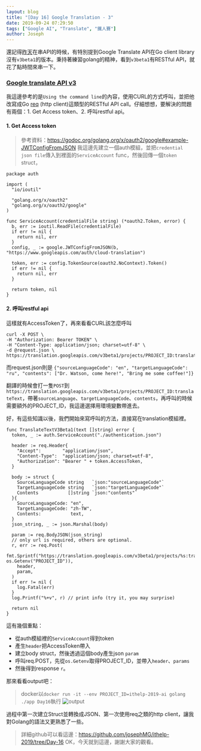```yaml
---
layout: blog
title: "[Day 16] Google Translation - 3"
date: 2019-09-24 07:29:50
tags: ["Google AI", "Translate", "鐵人賽"]
author: Joseph
---
```

還記得[昨天](https://ithelp.ithome.com.tw/articles/10219304)在串API的時候，有特別提到Google Translate API在Go client library沒有`v3beta1`的版本。秉持著練習golang的精神，看到`v3beta1`有RESTful API，就花了點時間來串一下。

### [Google translate API v3](https://cloud.google.com/translate/docs/translating-text-v3)
我這邊參考的是`Using the command line`的內容，使用CURL的方式呼叫，並把他改寫成Go [req](https://github.com/imroc/req) (http client)這類型的RESTful API call。仔細想想，要解決的問題有兩個：1. Get Access token、2. 呼叫restful api。
<!-- more -->

#### 1. Get Access token
> 參考資料：https://godoc.org/golang.org/x/oauth2/google#example-JWTConfigFromJSON
我這邊先建立一個auth模組，並把`credential json file`傳入到裡面的`ServiceAccount` func，然後回傳一個`token` struct，
```golang
package auth

import (
  "io/ioutil"

  "golang.org/x/oauth2"
  "golang.org/x/oauth2/google"
)

func ServiceAccount(credentialFile string) (*oauth2.Token, error) {
  b, err := ioutil.ReadFile(credentialFile)
  if err != nil {
    return nil, err
  }
  config, _ := google.JWTConfigFromJSON(b, "https://www.googleapis.com/auth/cloud-translation")

  token, err := config.TokenSource(oauth2.NoContext).Token()
  if err != nil {
    return nil, err
  }

  return token, nil
}
```

#### 2. 呼叫restful api
這樣就有AccessToken了，再來看看CURL該怎麼呼叫
```shell
curl -X POST \
-H "Authorization: Bearer TOKEN" \
-H "Content-Type: application/json; charset=utf-8" \
-d @request.json \
https://translation.googleapis.com/v3beta1/projects/PROJECT_ID:translateText
```

而request.json則是 `{"sourceLanguageCode": "en", "targetLanguageCode": "ru", "contents": ["Dr. Watson, come here!", "Bring me some coffee!"]}`

翻譯的時候會打一隻`POST`到 `https://translation.googleapis.com/v3beta1/projects/PROJECT_ID:translateText`，帶著`sourceLanguage`、`targetLanguageCode`、`contents`，再呼叫的時候需要額外的PROJECT_ID，我這邊選擇用環境變數帶進去。

好，有這些知識以後，我們開始來寫呼叫的方法，直接寫在translation模組裡。

```golang
func TranslateTextV3Beta1(text []string) error {
  token, _ := auth.ServiceAccount("./authentication.json")

  header := req.Header{
    "Accept":        "application/json",
    "Content-Type":  "application/json; charset=utf-8",
    "Authorization": "Bearer " + token.AccessToken,
  }

  body := struct {
    SourceLanguageCode string   `json:"sourceLanguageCode"`
    TargetLanguageCode string   `json:"targetLanguageCode"`
    Contents           []string `json:"contents"`
  }{
    SourceLanguageCode: "en",
    TargetLanguageCode: "zh-TW",
    Contents:           text,
  }
  json_string, _ := json.Marshal(body)

  param := req.BodyJSON(json_string)
  // only url is required, others are optional.
  r, err := req.Post(
    fmt.Sprintf("https://translation.googleapis.com/v3beta1/projects/%s:translateText", os.Getenv("PROJECT_ID")),
    header,
    param,
  )
  if err != nil {
    log.Fatal(err)
  }
  log.Printf("%+v", r) // print info (try it, you may surprise)

  return nil
}
```

這有幾個重點：
- 從auth模組裡的`ServiceAccount`得到token
- 產生`header`把AccessToken帶入
- 建立body struct，然後透過這個body產生json `param`
- 呼叫req.POST，先從`os.Getenv`取得PROJECT_ID，並帶入`header`、`params`
- 然後得到response `r`。

那來看看output吧：
> docker以`docker run -it --env PROJECT_ID=ithelp-2019-ai golang ./app Day16`執行
![output](output.jpg)

過程中第一次建立Struct並轉換成JSON、第一次使用req之類的http client，讓我對Golang的語法又更熟悉了一些。
> 詳細github可以看這邊：https://github.com/josephMG/ithelp-2019/tree/Day-16
OK，今天就到這邊，謝謝大家的觀看。
